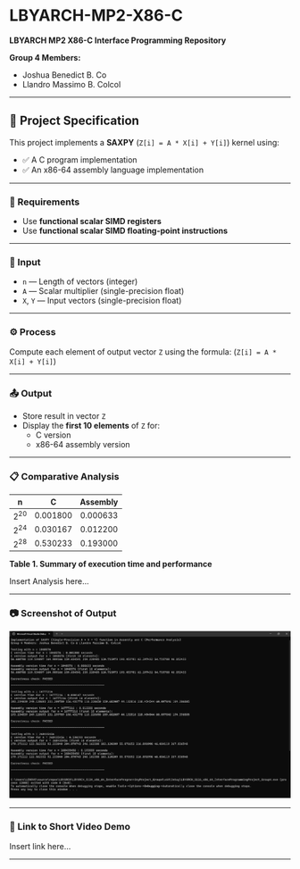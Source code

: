 # LBYARCH-MP2-X86-C

**LBYARCH MP2 X86-C Interface Programming Repository**

**Group 4 Members:**  
- Joshua Benedict B. Co  
- Llandro Massimo B. Colcol

---

## 📌 Project Specification

This project implements a **SAXPY** (`Z[i] = A * X[i] + Y[i]`) kernel using:

- ✅ A C program implementation  
- ✅ An x86-64 assembly language implementation  

---

### 🔧 Requirements

- Use **functional scalar SIMD registers**
- Use **functional scalar SIMD floating-point instructions**

---

### 🧮 Input

- `n` — Length of vectors (integer)
- `A` — Scalar multiplier (single-precision float)
- `X`, `Y` — Input vectors (single-precision float)

---

### ⚙️ Process

Compute each element of output vector `Z` using the formula: (`Z[i] = A * X[i] + Y[i]`)

---

### 📤 Output

- Store result in vector `Z`
- Display the **first 10 elements** of `Z` for:
  - C version
  - x86-64 assembly version
 
---

### 📋 Comparative Analysis

|  n  |  C  |  Assembly  |
| :---: | :---: | :---: |
| 2<sup>20</sup> |  0.001800  |  0.000633  |
| 2<sup>24</sup> |  0.030167  |  0.012200  |
| 2<sup>28</sup> |  0.530233  |  0.193000  |

**Table 1. Summary of execution time and performance**

Insert Analysis here...

---

### 📷 Screenshot of Output

![ScreenshotOfOutput](images/LBYARCH-MP2-X86-C_Output_Group4.png)

---

### 🔗 Link to Short Video Demo

Insert link here...

---
